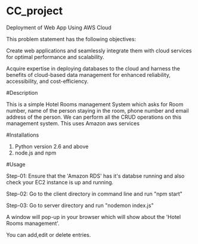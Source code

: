 # CC_project

Deployment of Web App Using AWS Cloud

This problem statement has the following objectives:

Create web applications and seamlessly integrate them with cloud services for optimal performance and scalability.

Acquire expertise in deploying databases to the cloud and harness the benefits of cloud-based data management for enhanced reliability, accessibility, and cost-efficiency.

#Description

This is a simple Hotel Rooms management System which asks for Room number, name of the person staying in the room, phone number and email address of the person.
We can perform all the CRUD operations on this management system.
This uses Amazon aws services

#Installations
1) Python version 2.6 and above
2) node.js and npm

#Usage

Step-01: Ensure that the 'Amazon RDS' has it's databse running and also check your EC2 instance is up and running.

Step-02: Go to the client directory in command line and run "npm start"

Step-03: Go to server directory and run "nodemon index.js"


A window will pop-up in your browser which will show about the 'Hotel Rooms management'.

You can add,edit or delete entries.
